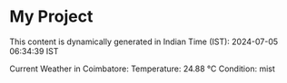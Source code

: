 # My Project

This content is dynamically generated in Indian Time (IST): 2024-07-05 06:34:39 IST


Current Weather in Coimbatore:
Temperature: 24.88 °C
Condition: mist
